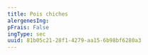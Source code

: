 ```yaml
---
title: Pois chiches
alergenesIng:
pFrais: False
ingType: sec
uuid: 81b05c21-28f1-4279-aa15-6b98bf6280a3
---
```

